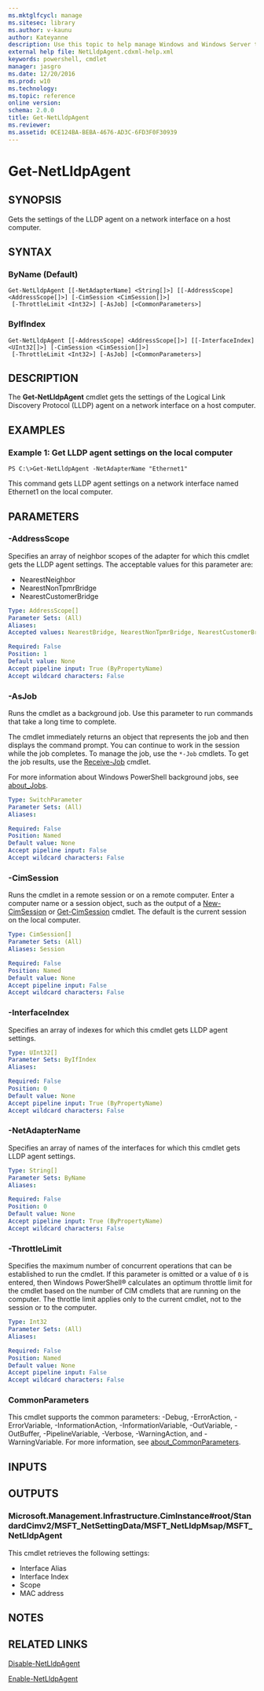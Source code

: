 ```yaml
---
ms.mktglfcycl: manage
ms.sitesec: library
ms.author: v-kaunu
author: Kateyanne
description: Use this topic to help manage Windows and Windows Server technologies with Windows PowerShell.
external help file: NetLldpAgent.cdxml-help.xml
keywords: powershell, cmdlet
manager: jasgro
ms.date: 12/20/2016
ms.prod: w10
ms.technology: 
ms.topic: reference
online version: 
schema: 2.0.0
title: Get-NetLldpAgent
ms.reviewer:
ms.assetid: 0CE124BA-BEBA-4676-AD3C-6FD3F0F30939
---
```


# Get-NetLldpAgent

## SYNOPSIS
Gets the settings of the LLDP agent on a network interface on a host computer.

## SYNTAX

### ByName (Default)
```
Get-NetLldpAgent [[-NetAdapterName] <String[]>] [[-AddressScope] <AddressScope[]>] [-CimSession <CimSession[]>]
 [-ThrottleLimit <Int32>] [-AsJob] [<CommonParameters>]
```

### ByIfIndex
```
Get-NetLldpAgent [[-AddressScope] <AddressScope[]>] [[-InterfaceIndex] <UInt32[]>] [-CimSession <CimSession[]>]
 [-ThrottleLimit <Int32>] [-AsJob] [<CommonParameters>]
```

## DESCRIPTION
The **Get-NetLldpAgent** cmdlet gets the settings of the Logical Link Discovery Protocol (LLDP) agent on a network interface on a host computer.

## EXAMPLES

### Example 1: Get LLDP agent settings on the local computer
```
PS C:\>Get-NetLldpAgent -NetAdapterName "Ethernet1"
```

This command gets LLDP agent settings on a network interface named Ethernet1 on the local computer.

## PARAMETERS

### -AddressScope
Specifies an array of neighbor scopes of the adapter for which this cmdlet gets the LLDP agent settings.
The acceptable values for this parameter are:

- NearestNeighbor 
- NearestNonTpmrBridge 
- NearestCustomerBridge

```yaml
Type: AddressScope[]
Parameter Sets: (All)
Aliases: 
Accepted values: NearestBridge, NearestNonTpmrBridge, NearestCustomerBridge

Required: False
Position: 1
Default value: None
Accept pipeline input: True (ByPropertyName)
Accept wildcard characters: False
```

### -AsJob
Runs the cmdlet as a background job. Use this parameter to run commands that take a long time to complete. 

The cmdlet immediately returns an object that represents the job and then displays the command prompt. 
You can continue to work in the session while the job completes. 
To manage the job, use the `*-Job` cmdlets. 
To get the job results, use the [Receive-Job](https://go.microsoft.com/fwlink/?LinkID=113372) cmdlet. 

For more information about Windows PowerShell background jobs, see [about_Jobs](https://go.microsoft.com/fwlink/?LinkID=113251).

```yaml
Type: SwitchParameter
Parameter Sets: (All)
Aliases: 

Required: False
Position: Named
Default value: None
Accept pipeline input: False
Accept wildcard characters: False
```

### -CimSession
Runs the cmdlet in a remote session or on a remote computer.
Enter a computer name or a session object, such as the output of a [New-CimSession](https://go.microsoft.com/fwlink/p/?LinkId=227967) or [Get-CimSession](https://go.microsoft.com/fwlink/p/?LinkId=227966) cmdlet.
The default is the current session on the local computer.

```yaml
Type: CimSession[]
Parameter Sets: (All)
Aliases: Session

Required: False
Position: Named
Default value: None
Accept pipeline input: False
Accept wildcard characters: False
```

### -InterfaceIndex
Specifies an array of indexes for which this cmdlet gets LLDP agent settings.

```yaml
Type: UInt32[]
Parameter Sets: ByIfIndex
Aliases: 

Required: False
Position: 0
Default value: None
Accept pipeline input: True (ByPropertyName)
Accept wildcard characters: False
```

### -NetAdapterName
Specifies an array of names of the interfaces for which this cmdlet gets LLDP agent settings.

```yaml
Type: String[]
Parameter Sets: ByName
Aliases: 

Required: False
Position: 0
Default value: None
Accept pipeline input: True (ByPropertyName)
Accept wildcard characters: False
```

### -ThrottleLimit
Specifies the maximum number of concurrent operations that can be established to run the cmdlet.
If this parameter is omitted or a value of `0` is entered, then Windows PowerShell® calculates an optimum throttle limit for the cmdlet based on the number of CIM cmdlets that are running on the computer.
The throttle limit applies only to the current cmdlet, not to the session or to the computer.

```yaml
Type: Int32
Parameter Sets: (All)
Aliases: 

Required: False
Position: Named
Default value: None
Accept pipeline input: False
Accept wildcard characters: False
```

### CommonParameters
This cmdlet supports the common parameters: -Debug, -ErrorAction, -ErrorVariable, -InformationAction, -InformationVariable, -OutVariable, -OutBuffer, -PipelineVariable, -Verbose, -WarningAction, and -WarningVariable. For more information, see [about_CommonParameters](https://go.microsoft.com/fwlink/?LinkID=113216).

## INPUTS

## OUTPUTS

### Microsoft.Management.Infrastructure.CimInstance#root/StandardCimv2/MSFT_NetSettingData/MSFT_NetLldpMsap/MSFT_NetLldpAgent
This cmdlet retrieves the following settings: 

- Interface Alias
- Interface Index
- Scope
- MAC address

## NOTES

## RELATED LINKS

[Disable-NetLldpAgent](./Disable-NetLldpAgent.md)

[Enable-NetLldpAgent](./Enable-NetLldpAgent.md)

